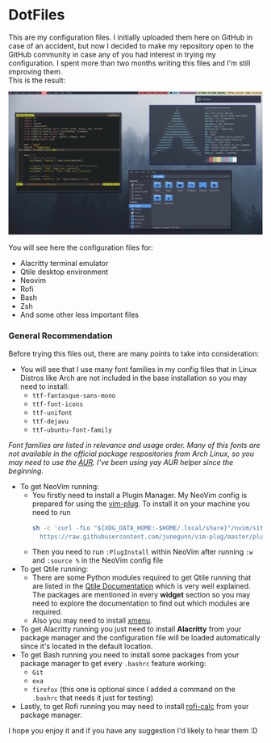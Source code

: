# DotFiles

This are my configuration files. I initially uploaded them here on GitHub in case of an accident, but now I decided to make my repository open to the GitHub community in case any of you had interest in trying my configuration. I spent more than two months writing this files and I'm still improving them.<br />
This is the result:

![](README/screenshot2.png)<br />

You will see here the configuration files for:
* Alacritty terminal emulator
* Qtile desktop environment
* Neovim
* Rofi
* Bash
* Zsh
* And some other less important files

### **General Recommendation**
Before trying this files out, there are many points to take into consideration:
* You will see that I use many font families in my config files that in Linux Distros like Arch are not included in the base installation so you may need to install:
  * <code>ttf-fantasque-sans-mono</code>
  * <code>ttf-font-icons</code>
  * <code>ttf-unifont</code>
  * <code>ttf-dejavu</code>
  * <code>ttf-ubuntu-font-family</code>
  
*Font families are listed in relevance and usage order. Many of this fonts are not available in the official package respositories from Arch Linux, so you may need to use the [AUR](https://wiki.archlinux.org/index.php/AUR_helpers). I've been using yay AUR helper since the beginning.*

* To get NeoVim running:
  * You firstly need to install a Plugin Manager. My NeoVim config is prepared for using the [vim-plug](https://github.com/junegunn/vim-plug). To install it on your machine you need to run 
    ```bash
    sh -c 'curl -fLo "${XDG_DATA_HOME:-$HOME/.local/share}"/nvim/site/autoload/plug.vim --create-dirs \
      https://raw.githubusercontent.com/junegunn/vim-plug/master/plug.vim'
      ```
  * Then you need to run <code>:PlugInstall</code> within NeoVim after running <code>:w</code> and <code>:source %</code> in the NeoVim config file
* To get Qtile running:
  * There are some Python modules required to get Qtile running that are listed in the [Qtile Documentation](http://docs.qtile.org/en/latest/) which is very well explained. The packages are mentioned in every **widget** section so you may need to explore the documentation to find out which modules are required.
  * Also you may need to install [xmenu](https://github.com/phillbush/xmenu).
* To get Alacritty running you just need to install **Alacritty** from your package manager and the configuration file will be loaded automatically since it's located in the default location.
* To get Bash running you need to install some packages from  your package manager to get every <code>.bashrc</code> feature working:
  * <code>Git</code>
  * <code>exa</code>
  * <code>firefox</code> (this one is optional since I added a command on the <code>.bashrc</code> that needs it just for testing)
* Lastly, to get Rofi running you may need to install [rofi-calc](https://github.com/svenstaro/rofi-calc) from your package manager.

I hope you enjoy it and if you have any suggestion I'd likely to hear them :D

